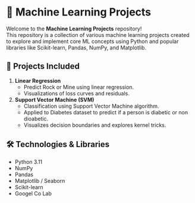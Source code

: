 # 🧠 Machine Learning Projects

Welcome to the **Machine Learning Projects** repository!  
This repository is a collection of various machine learning projects created to explore and implement core ML concepts using Python and popular libraries like Scikit-learn, Pandas, NumPy, and Matplotlib.

## 🚀 Projects Included

1. **Linear Regression**
   - Predict Rock or Mine using linear regression.
   - Visualizations of loss curves and residuals.
2. **Support Vector Machine (SVM)**
   - Classification using Support Vector Machine algorithm.
   - Applied to Diabetes dataset to predict if a person is diabetic or non dioabetic.
   - Visualizes decision boundaries and explores kernel tricks.


## 🛠️ Technologies & Libraries

- Python 3.11
- NumPy
- Pandas
- Matplotlib / Seaborn
- Scikit-learn
- Googel Co Lab



